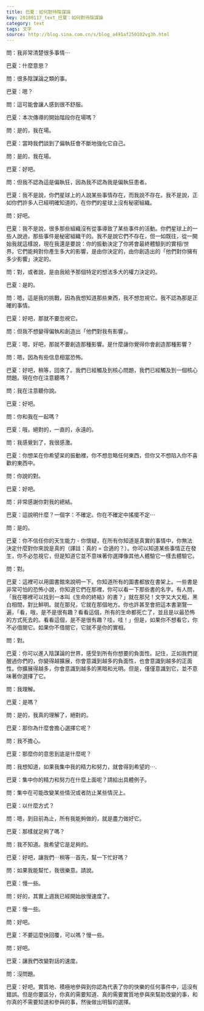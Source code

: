 ```yaml
---
title: 巴夏：如何對待陰謀論
key: 20180117_text_巴夏：如何對待陰謀論
category: text
tags: 文字
source: http://blog.sina.com.cn/s/blog_a491af250102vg3h.html
---
```


問：我非常清楚很多事情⋯

巴夏：什麼意思？

問：很多陰謀論之類的事。

巴夏：嗯？

問：這可能會讓人感到很不舒服。

巴夏：本次傳導的開始階段你在場嗎？

問：是的，我在場。

巴夏：當時我們談到了偏執狂會不斷地強化它自己。

問：是的，我在場。

巴夏：好吧。

問：但我不認為這是偏執狂，因為我不認為我是偏執狂患者。

巴夏：我不是說，你們星球上的人說某些事情存在，而我說不存在。我不是說，正如你們許多人已經明確知道的，在你們的星球上沒有秘密組織。

問：好吧。

巴夏：我不是說，很多那些組織沒有從事導致了某些事件的活動。你們星球上的一些人說過，那些事件是秘密組織干的。我不是說它們不存在，但一如既往，從一開始我就這樣說，現在我還是要說：你的振動決定了你將會最終體驗到的實相/世界。它們能夠對你產生多大的影響，是由你決定的，由你創造出的「他們對你擁有多少影響」決定的。

問：對，或者說，是由我給予那個特定的想法多大的權力決定的。

巴夏：是的。

問：嗯，這是我的挑戰，因為我想知道那些東西，我不想忽視它。我不認為那是正確的事情。

巴夏：好吧，那就不要忽視它。

問：但我不想變得偏執和創造出「他們對我有影響」。

巴夏：嗯，好吧，那就不要創造那種影響。是什麼讓你覺得你會創造那種影響？

問：嗯，因為有些信息相當恐怖。

巴夏：好吧，稍等，回來了。我們已經觸及到核心問題，我們已經觸及到一個核心問題。現在你在注意聽嗎？

問：我在注意聽你說。

巴夏：好吧。

問：你和我在一起嗎？

巴夏：哦，絕對的，一直的，永遠的。

問：我感覺到了，我很感激。

巴夏：你想呆在你希望呆的振動裡，你不想忽略任何東西，但你又不想陷入你不喜歡的東西中。

問：你說的對。

巴夏：好吧。

問：非常感謝你對我的總結。

巴夏：這說明什麼？一個字：不確定。你在不確定中搖擺不定⋯

問：是的。

巴夏：你不信任你的天生能力 - 你懷疑，在所有你知道是真實的事情中，你無法決定什麼對你來說是真的（譯註：真的 = 合適的？）。你可以知道某些事情正在發生，你不必忽視它，但是知道它並不意味著你選擇像其他人體驗它一樣去體驗它。

問：對。

巴夏：這裡可以用圖書館來說明一下。你知道所有的圖書都放在書架上。一些書是非常可怕的恐怖小說，你知道它們在那裡，你可以看一下那些書的名字。有人問，「我在哪裡可以找到一本叫《生命的終結》的書？」就在那兒！文字又大又粗，黑白相間，對比鮮明。就在那兒，它就在那個地方。你也許甚至會把這本書瀏覽一遍，「看，哦，是不是很有趣？看看這個，所有的生命都死亡了，並且是以最恐怖的方式死去的。看看這個，是不是很有趣？哇，哇！」但是，如果你不想看它，你不必借閱它。如果你不借閱它，它就不是你的實相。

問：對。

巴夏：你可以進入陰謀論的世界，感受到所有你想要的負面性。記住，正如我們提醒過你們的，你變得越擴展，你會意識到越多的負面性，也會意識到越多的正面性。你擴展得越多，你會意識到越多的黑暗和光明。但是，僅僅意識到它，並不意味著你選擇了它。

問：我理解。

巴夏：是嗎？

問：是的，我真的理解了，絕對的。

巴夏：那你為什麼會擔心選擇它呢？

問：我不擔心。

巴夏：那麼你的意思到底是什麼呢？

問：我想知道，如果我集中我的精力和努力，就會得到希望的⋯.

巴夏：集中你的精力和努力在什麼上面呢？請給出具體例子。

問：集中在可能改變某些情況或者防止某些情況上。

巴夏：以什麼方式？

問：嗯，到目前為止，所有我能夠做的，就是盡力做好它。

巴夏：那樣就足夠了嗎？

問：我不知道。我希望它是足夠的。

巴夏：好吧，讓我們⋯稍等⋯首先，幫一下忙好嗎？

問：如果我能幫忙，我很樂意。請說。

巴夏：慢一些。

問：好的，其實上週我已經開始放慢速度了。

巴夏：慢一些。

問：好吧。

巴夏：不要這麼快回覆，可以嗎？慢一些。

問：好吧。

巴夏：讓我們改變對話的速度。

問：沒問題。

巴夏：好吧。實質地、積極地參與到你認為代表了你的快樂的任何事件中，這沒有錯誤。但是你要區分，你真的需要知道、真的需要實質地參與來幫助改變的事，和你真的不需要知道和參與的事，然後做出明智的選擇。
